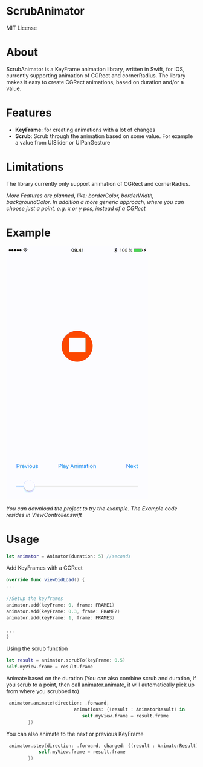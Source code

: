 # ScrubAnimator

MIT License

# About
ScrubAnimator is a KeyFrame animation library, written in Swift, for iOS, currently supporting animation of CGRect and cornerRadius.
The library makes it easy to create CGRect animations, based on duration and/or a value.

# Features
- **KeyFrame**: for creating animations with a lot of changes
- **Scrub**: Scrub through the animation based on some value. For example a value from UISlider or UIPanGesture

# Limitations
The library currently only support animation of CGRect and cornerRadius.

*More Features are planned, like: borderColor, borderWidth, backgroundColor. In addition a more generic approach, where you can choose just a point, e.g. x or y pos, instead of a CGRect*
# Example
![](https://github.com/simenlie/ScrubAnimator/blob/master/ScrubAnimator-med.gif)

*You can download the project to try the example. The Example code resides in ViewController.swift*

# Usage

```swift
let animator = Animator(duration: 5) //seconds
```

Add KeyFrames with a CGRect
```swift
override func viewDidLoad() {
...

//Setup the keyframes
animator.add(keyFrame: 0, frame: FRAME1)
animator.add(keyFrame: 0.3, frame: FRAME2)
animator.add(keyFrame: 1, frame: FRAME3)

...
}
```
Using the scrub function
```swift
let result = animator.scrubTo(keyFrame: 0.5)
self.myView.frame = result.frame
```
Animate based on the duration (You can also combine scrub and duration, if you scrub to a point, then call animator.animate, it will automatically pick up from where you scrubbed to)
```swift
 animator.animate(direction: .forward,
                         animations: {(result : AnimatorResult) in
                            self.myView.frame = result.frame
        })
```
You can also animate to the next or previous KeyFrame
```swift
 animator.step(direction: .forward, changed: {(result : AnimatorResult) in
            self.myView.frame = result.frame
        })
```
